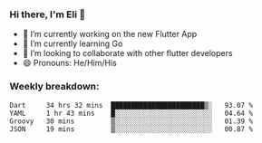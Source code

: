 ### Hi there, I'm Eli 👋
- 🔭 I’m currently working on the new Flutter App
- 🌱 I’m currently learning Go
- 🦄 I’m looking to collaborate with other flutter developers
- 😄 Pronouns: He/Him/His

### Weekly breakdown:
<!--START_SECTION:waka-->
```text
Dart     34 hrs 32 mins  ███████████████████████▒░   93.07 % 
YAML     1 hr 43 mins    █░░░░░░░░░░░░░░░░░░░░░░░░   04.64 % 
Groovy   30 mins         ▒░░░░░░░░░░░░░░░░░░░░░░░░   01.39 % 
JSON     19 mins         ▒░░░░░░░░░░░░░░░░░░░░░░░░   00.87 % 
```
<!--END_SECTION:waka-->
